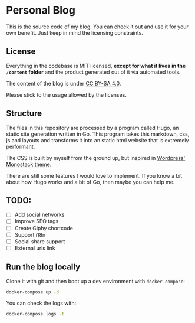 Personal Blog
=============

This is the source code of my blog. You can check it out and use it for your own benefit. Just keep in mind the licensing constraints.

## License
Everything in the codebase is MIT licensed, **except for what it lives in the `/content` folder** and the product generated out of it via automated tools.

The content of the blog is under [CC BY-SA 4.0][cc-by-sa].

Please stick to the usage allowed by the licenses.

## Structure
The files in this repository are processed by a program called Hugo, an static site generation written in Go. This program takes this markdown, css, js and layouts and transforms it into an static html website that is extremely performant.

The CSS is built by myself from the ground up, but inspired in [Wordpress' Monostack theme][monostack-theme].

There are still some features I would love to implement. If you know a bit about how Hugo works and a bit of Go, then maybe you can help me.

## TODO:
- [ ] Add social networks
- [ ] Improve SEO tags
- [ ] Create Giphy shortcode
- [ ] Support i18n
- [ ] Social share support
- [ ] External urls link

## Run the blog locally
Clone it with git and then boot up a dev environment with `docker-compose`:

```bash
docker-compose up -d
```

You can check the logs with:

```bash
docker-compose logs -t
```

[cc-by-sa]: https://creativecommons.org/licenses/by-sa/4.0/
[monostack-theme]: https://wordpress.org/themes/monostack/
